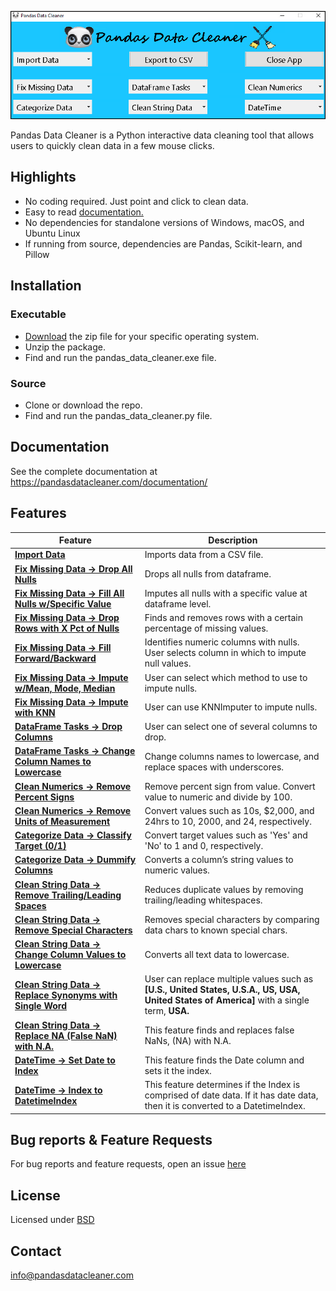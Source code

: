 [![](./images/interface.png)](https://pandasdatacleaner.com/)

Pandas Data Cleaner is a Python interactive data cleaning tool that allows users to quickly clean data in a few mouse clicks.

## Highlights

*  No coding required.  Just point and click to clean data.
*  Easy to read [documentation.](https://pandasdatacleaner.com/documentation/)
*  No dependencies for standalone versions of Windows, macOS, and Ubuntu Linux
*  If running from source, dependencies are Pandas, Scikit-learn, and Pillow

## Installation

### Executable
* [Download](https://pandasdatacleaner.com/download/) the zip file for your specific operating system.
* Unzip the package.
* Find and run the pandas_data_cleaner.exe file.

### Source
* Clone or download the repo.
* Find and run the pandas_data_cleaner.py file.


## Documentation

See the complete documentation at https://pandasdatacleaner.com/documentation/

## Features

|Feature|Description|
|---|---|
|[**Import Data**](https://pandasdatacleaner.com/documentation/#import-data)|Imports data from a CSV file.|
|[**Fix Missing Data -> Drop All Nulls**](https://pandasdatacleaner.com/documentation/#drop-all-nulls)|Drops all nulls from dataframe.|
|[**Fix Missing Data -> Fill All Nulls w/Specific Value**](https://pandasdatacleaner.com/documentation/#fill-all-nulls-with-specific-value)|Imputes all nulls with a specific value at dataframe level.|
|[**Fix Missing Data -> Drop Rows with X Pct of Nulls**](https://pandasdatacleaner.com/documentation/#drop-rows-with-x-pct-of-nulls)|Finds and removes rows with a certain percentage of missing values.|
|[**Fix Missing Data -> Fill Forward/Backward**](https://pandasdatacleaner.com/documentation/#fill-forward-backward)|Identifies numeric columns with nulls. User selects column in which to impute null values.|
|[**Fix Missing Data -> Impute w/Mean, Mode, Median**](https://pandasdatacleaner.com/documentation/#impute-with-mean-mode-median)|User can select which method to use to impute nulls.|
|[**Fix Missing Data -> Impute with KNN**](https://pandasdatacleaner.com/documentation/#impute-with-knn)|User can use KNNImputer to impute nulls.|
|[**DataFrame Tasks -> Drop Columns**](https://pandasdatacleaner.com/documentation/#drop-columns)|User can select one of several columns to drop.|
|[**DataFrame Tasks -> Change Column Names to Lowercase**](https://pandasdatacleaner.com/documentation/#change-column-names-to-lowercase)|Change columns names to lowercase, and replace spaces with underscores.|
|[**Clean Numerics -> Remove Percent Signs**](https://pandasdatacleaner.com/documentation/#remove-percent-signs)|Remove percent sign from value. Convert value to numeric and divide by 100.|
|[**Clean Numerics -> Remove Units of Measurement**](https://pandasdatacleaner.com/documentation/#remove-units-of-measurement)|Convert values such as 10s, $2,000, and 24hrs to 10, 2000, and 24, respectively.|
|[**Categorize Data -> Classify Target (0/1)**](https://pandasdatacleaner.com/documentation/#classify-target)|Convert target values such as 'Yes' and 'No' to 1 and 0, respectively.|
|[**Categorize Data -> Dummify Columns**](https://pandasdatacleaner.com/documentation/#dummify-columns)|Converts a column’s string values to numeric values.|
|[**Clean String Data -> Remove Trailing/Leading Spaces**](https://pandasdatacleaner.com/documentation/#remove-trailing-spaces)|Reduces duplicate values by removing trailing/leading whitespaces.|
|[**Clean String Data -> Remove Special Characters**](https://pandasdatacleaner.com/documentation/#remove-special-characters)|Removes special characters by comparing data chars to known special chars.|
|[**Clean String Data -> Change Column Values to Lowercase**](https://pandasdatacleaner.com/documentation/#change-column-values-to-lowercase)|Converts all text data to lowercase.|
|[**Clean String Data -> Replace Synonyms with Single Word**](https://pandasdatacleaner.com/documentation/#replace-synonyms-with-single-word)|User can replace multiple values such as **\[U.S., United States, U.S.A., US, USA, United States of America\]** with a single term, **USA.**|
|[**Clean String Data -> Replace NA (False NaN) with N.A.**](https://pandasdatacleaner.com/documentation/#replace-false-nan-with-na)|This feature finds and replaces false NaNs, (NA) with N.A.|
|[**DateTime -> Set Date to Index**](https://pandasdatacleaner.com/documentation/#set-date-to-index)|This feature finds the Date column and sets it the index.|
|[**DateTime -> Index to DatetimeIndex**](https://pandasdatacleaner.com/documentation/#index-datetime)|This feature determines if the Index is comprised of date data.  If it has date data, then it is converted to a DatetimeIndex.|


## Bug reports & Feature Requests

For bug reports and feature requests, open an issue [here](https://github.com/rayeni/pandas_data_cleaner/issues)

## License

Licensed under [BSD](https://github.com/rayeni/pandas_data_cleaner/blob/main/LICENSE.txt)

## Contact

info@pandasdatacleaner.com
